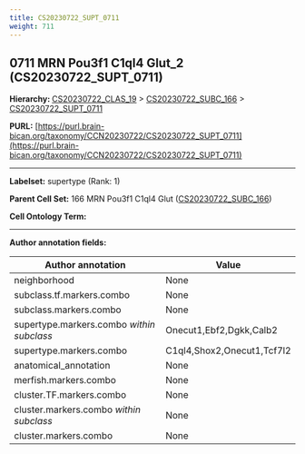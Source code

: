 ```yaml
---
title: CS20230722_SUPT_0711
weight: 711
---
```

## 0711 MRN Pou3f1 C1ql4 Glut_2 (CS20230722_SUPT_0711)
<b>Hierarchy: </b>
[CS20230722_CLAS_19](../CS20230722_CLAS_19) >
[CS20230722_SUBC_166](../CS20230722_SUBC_166) >
[CS20230722_SUPT_0711](../CS20230722_SUPT_0711)

**PURL:** [https://purl.brain-bican.org/taxonomy/CCN20230722/CS20230722_SUPT_0711](https://purl.brain-bican.org/taxonomy/CCN20230722/CS20230722_SUPT_0711)

---


**Labelset:** supertype (Rank: 1)

**Parent Cell Set:** 166 MRN Pou3f1 C1ql4 Glut ([CS20230722_SUBC_166](../CS20230722_SUBC_166))



**Cell Ontology Term:** 

[MARKER GENES.]: #


---

[TRANSFERRED ANNOTATIONS.]: #


[AUTHOR ANNOTATION FIELDS.]: #


**Author annotation fields:**

| Author annotation | Value |
|-------------------|-------|
|neighborhood|None|
|subclass.tf.markers.combo|None|
|subclass.markers.combo|None|
|supertype.markers.combo _within subclass_|Onecut1,Ebf2,Dgkk,Calb2|
|supertype.markers.combo|C1ql4,Shox2,Onecut1,Tcf7l2|
|anatomical_annotation|None|
|merfish.markers.combo|None|
|cluster.TF.markers.combo|None|
|cluster.markers.combo _within subclass_|None|
|cluster.markers.combo|None|

